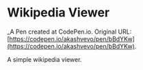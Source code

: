 # Wikipedia Viewer
 _A Pen created at CodePen.io. Original URL: [https://codepen.io/akashvevo/pen/bBdYKw](https://codepen.io/akashvevo/pen/bBdYKw).

 A simple wikipedia viewer.